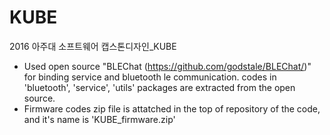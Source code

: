 # KUBE
2016 아주대 소프트웨어 캡스톤디자인_KUBE

- Used open source "BLEChat (https://github.com/godstale/BLEChat/)" for binding service and bluetooth le communication.
codes in 'bluetooth', 'service', 'utils' packages are extracted from the open source.
- Firmware codes zip file is attatched in the top of repository of the code, and it's name is 'KUBE_firmware.zip'
